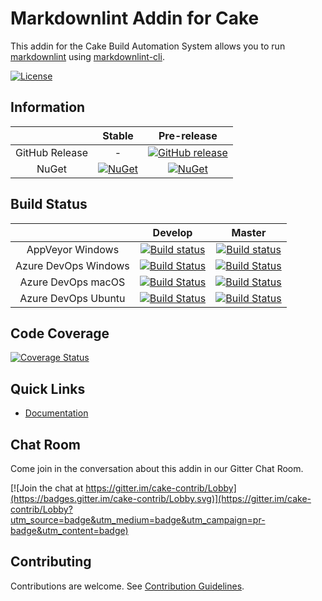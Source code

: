 # Markdownlint Addin for Cake

This addin for the Cake Build Automation System allows you to run [markdownlint] using [markdownlint-cli].

[![License](http://img.shields.io/:license-mit-blue.svg)](https://github.com/cake-contrib/Cake.Markdownlint/blob/master/LICENSE)

## Information

| | Stable | Pre-release |
|:--:|:--:|:--:|
|GitHub Release|-|[![GitHub release](https://img.shields.io/github/release/cake-contrib/Cake.Markdownlint.svg)](https://github.com/cake-contrib/Cake.Markdownlint/releases/latest)|
|NuGet|[![NuGet](https://img.shields.io/nuget/v/Cake.Markdownlint.svg)](https://www.nuget.org/packages/Cake.Markdownlint)|[![NuGet](https://img.shields.io/nuget/vpre/Cake.Markdownlint.svg)](https://www.nuget.org/packages/Cake.Markdownlint)|

## Build Status

| | Develop | Master |
|:--:|:--:|:--:|
|AppVeyor Windows|[![Build status](https://ci.appveyor.com/api/projects/status/jf4fxxjmgci60arq/branch/develop?svg=true)](https://ci.appveyor.com/project/cakecontrib/cake-markdownlint/branch/develop)|[![Build status](https://ci.appveyor.com/api/projects/status/jf4fxxjmgci60arq/branch/master?svg=true)](https://ci.appveyor.com/project/cakecontrib/cake-markdownlint/branch/master)|
|Azure DevOps Windows|[![Build Status](https://dev.azure.com/cake-contrib/Cake.Markdownlint/_apis/build/status/cake-contrib.Cake.Markdownlint?branchName=develop&jobName=Windows)](https://dev.azure.com/cake-contrib/Cake.Markdownlint/_build/latest?definitionId=25&branchName=develop)|[![Build Status](https://dev.azure.com/cake-contrib/Cake.Markdownlint/_apis/build/status/cake-contrib.Cake.Markdownlint?branchName=master&jobName=Windows)](https://dev.azure.com/cake-contrib/Cake.Markdownlint/_build/latest?definitionId=25&branchName=master)|
|Azure DevOps macOS|[![Build Status](https://dev.azure.com/cake-contrib/Cake.Markdownlint/_apis/build/status/cake-contrib.Cake.Markdownlint?branchName=develop&jobName=macOS)](https://dev.azure.com/cake-contrib/Cake.Markdownlint/_build/latest?definitionId=25&branchName=develop)|[![Build Status](https://dev.azure.com/cake-contrib/Cake.Markdownlint/_apis/build/status/cake-contrib.Cake.Markdownlint?branchName=master&jobName=macOS)](https://dev.azure.com/cake-contrib/Cake.Markdownlint/_build/latest?definitionId=25&branchName=master)|
|Azure DevOps Ubuntu|[![Build Status](https://dev.azure.com/cake-contrib/Cake.Markdownlint/_apis/build/status/cake-contrib.Cake.Markdownlint?branchName=develop&jobName=Ubuntu)](https://dev.azure.com/cake-contrib/Cake.Markdownlint/_build/latest?definitionId=25&branchName=develop)|[![Build Status](https://dev.azure.com/cake-contrib/Cake.Markdownlint/_apis/build/status/cake-contrib.Cake.Markdownlint?branchName=master&jobName=Ubuntu)](https://dev.azure.com/cake-contrib/Cake.Markdownlint/_build/latest?definitionId=25&branchName=master)|

## Code Coverage

[![Coverage Status](https://coveralls.io/repos/github/cake-contrib/Cake.Markdownlint/badge.svg?branch=develop)](https://coveralls.io/github/cake-contrib/Cake.Markdownlint?branch=develop)

## Quick Links

- [Documentation](https://cake-contrib.github.io/Cake.Markdownlint)

## Chat Room

Come join in the conversation about this addin in our Gitter Chat Room.

[![Join the chat at https://gitter.im/cake-contrib/Lobby](https://badges.gitter.im/cake-contrib/Lobby.svg)](https://gitter.im/cake-contrib/Lobby?utm_source=badge&utm_medium=badge&utm_campaign=pr-badge&utm_content=badge)

## Contributing

Contributions are welcome. See [Contribution Guidelines](CONTRIBUTING.md).

[markdownlint]: https://github.com/DavidAnson/markdownlint
[markdownlint-cli]: https://github.com/igorshubovych/markdownlint-cli